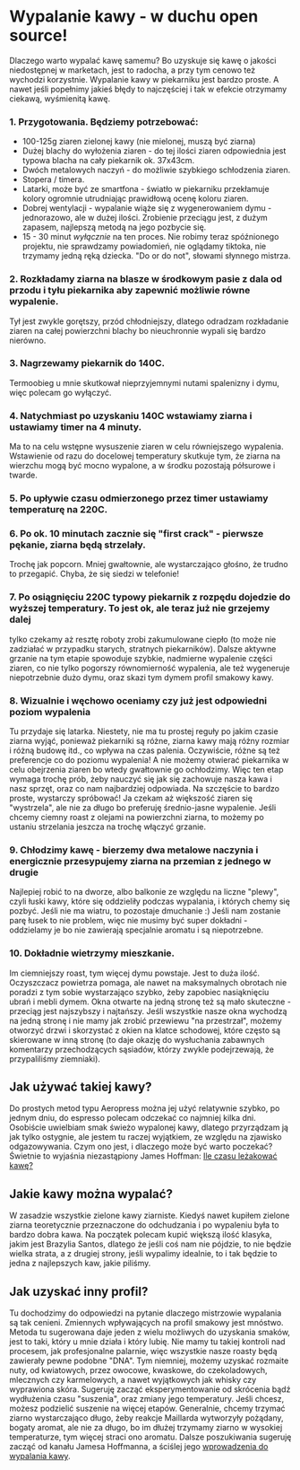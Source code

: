 # Wypalanie kawy - w duchu open source!

Dlaczego warto wypalać kawę samemu? Bo uzyskuje się kawę o jakości niedostępnej w marketach, jest to radocha, a przy tym cenowo też wychodzi korzystnie.
Wypalanie kawy w piekarniku jest bardzo proste. A nawet jeśli popełnimy jakieś błędy to najczęściej i tak w efekcie otrzymamy ciekawą, wyśmienitą kawę.

### 1. Przygotowania. Będziemy potrzebować:
  *   100-125g ziaren zielonej kawy (nie mielonej, muszą być ziarna)
  *   Dużej blachy do wyłożenia ziaren - do tej ilości ziaren odpowiednia jest typowa blacha na cały piekarnik ok. 37x43cm.
  *   Dwóch metalowych naczyń - do możliwie szybkiego schłodzenia ziaren.
  *   Stopera / timera.
  *   Latarki, może być ze smartfona - światło w piekarniku przekłamuje kolory ogromnie utrudniając prawidłową ocenę koloru ziaren.
  *   Dobrej wentylacji - wypalanie wiąże się z wygenerowaniem dymu - jednorazowo, ale w dużej ilości. Zrobienie przeciągu jest, z dużym zapasem, najlepszą metodą na jego pozbycie się.
  *   15 - 30 minut _wyłącznie_ na ten proces. Nie robimy teraz spóźnionego projektu, nie sprawdzamy powiadomień, nie oglądamy tiktoka, nie trzymamy jedną ręką dziecka. "Do or do not", słowami słynnego mistrza.  
    
### 2. Rozkładamy ziarna na blasze w środkowym pasie z dala od przodu i tyłu piekarnika aby zapewnić możliwie równe wypalenie.
Tył jest zwykle gorętszy, przód chłodniejszy, dlatego odradzam rozkładanie ziaren na całej powierzchni blachy bo nieuchronnie wypali się bardzo nierówno.
### 3. Nagrzewamy piekarnik do 140C.
Termoobieg u mnie skutkował nieprzyjemnymi nutami spalenizny i dymu, więc polecam go wyłączyć.
### 4. Natychmiast po uzyskaniu 140C wstawiamy ziarna i ustawiamy timer na 4 minuty.
Ma to na celu wstępne wysuszenie ziaren w celu równiejszego wypalenia. Wstawienie od razu do docelowej temperatury skutkuje tym, że ziarna na wierzchu mogą być mocno wypalone, a w środku pozostają półsurowe i twarde.
### 5. Po upływie czasu odmierzonego przez timer ustawiamy temperaturę na 220C.
### 6. Po ok. 10 minutach zacznie się "first crack" - pierwsze pękanie, ziarna będą strzelały.
Trochę jak popcorn. Mniej gwałtownie, ale wystarczająco głośno, że trudno to przegapić. Chyba, że się siedzi w telefonie!
### 7. Po osiągnięciu 220C typowy piekarnik z rozpędu dojedzie do wyższej temperatury. To jest ok, ale teraz już nie grzejemy dalej
tylko czekamy aż resztę roboty zrobi zakumulowane ciepło (to może nie zadziałać w przypadku starych, stratnych piekarników). Dalsze aktywne grzanie na tym etapie spowoduje szybkie, nadmierne wypalenie części ziaren, co nie tylko pogorszy równomierność wypalenia, ale też wygeneruje niepotrzebnie dużo dymu, oraz skazi tym dymem profil smakowy kawy.
### 8. Wizualnie i węchowo oceniamy czy już jest odpowiedni poziom wypalenia
Tu przydaje się latarka. Niestety, nie ma tu prostej reguły po jakim czasie ziarna wyjąć, ponieważ piekarniki są różne, ziarna kawy mają różny rozmiar i różną budowę itd., co wpływa na czas palenia. Oczywiście, różne są też preferencje co do poziomu wypalenia! A nie możemy otwierać piekarnika w celu obejrzenia ziaren bo wtedy gwałtownie go ochłodzimy. Więc ten etap wymaga trochę prób, żeby nauczyć się jak się zachowuje nasza kawa i nasz sprzęt, oraz co nam najbardziej odpowiada. Na szczęście to bardzo proste, wystarczy spróbować! Ja czekam aż większość ziaren się "wystrzela", ale nie za długo bo preferuję średnio-jasne wypalenie. Jeśli chcemy ciemny roast z olejami na powierzchni ziarna, to możemy po ustaniu strzelania jeszcza na trochę włączyć grzanie.
### 9. Chłodzimy kawę - bierzemy dwa metalowe naczynia i energicznie przesypujemy ziarna na przemian z jednego w drugie
Najlepiej robić to na dworze, albo balkonie ze względu na liczne "plewy", czyli łuski kawy, które się oddzieliły podczas wypalania, i których chemy się pozbyć. Jeśli nie ma wiatru, to pozostaje dmuchanie :) Jeśli nam zostanie parę łusek to nie problem, więc nie musimy być super dokładni - oddzielamy je bo nie zawierają specjalnie aromatu i są niepotrzebne.
### 10. Dokładnie wietrzymy mieszkanie.
Im ciemniejszy roast, tym więcej dymu powstaje. Jest to duża ilość. Oczyszczacz powietrza pomaga, ale nawet na maksymalnych obrotach nie poradzi z tym sobie wystarzająco szybko, żeby zapobiec nasiąknięciu ubrań i mebli dymem. Okna otwarte na jedną stronę też są mało skuteczne - przeciąg jest najszybszy i najtańszy. Jeśli wszystkie nasze okna wychodzą na jedną stronę i nie mamy jak zrobić przewiewu "na przestrzał", możemy otworzyć drzwi i skorzystać z okien na klatce schodowej, które często są skierowane w inną stronę (to daje okazję do wysłuchania zabawnych komentarzy przechodzących sąsiadów, którzy zwykle podejrzewają, że przypaliliśmy ziemniaki).

## Jak używać takiej kawy? 
Do prostych metod typu Aeropress można jej użyć relatywnie szybko, po jednym dniu, do espresso polecam odczekać co najmniej kilka dni. Osobiście uwielbiam smak świeżo wypalonej kawy, dlatego przyrządzam ją jak tylko ostygnie, ale jestem tu raczej wyjątkiem, ze względu na zjawisko odgazowywania. Czym ono jest, i dlaczego może być warto poczekać? Świetnie to wyjaśnia niezastąpiony James Hoffman: [Ile czasu leżakować kawę?](https://youtu.be/_Py8JOi3REg?si=9PgrwYnp6LTP6LeU)

## Jakie kawy można wypalać?
W zasadzie wszystkie zielone kawy ziarniste. Kiedyś nawet kupiłem zielone ziarna teoretycznie przeznaczone do odchudzania i po wypaleniu była to bardzo dobra kawa. Na początek polecam kupić większą ilość klasyka, jakim jest Brazylia Santos, dlatego że jeśli coś nam nie pójdzie, to nie będzie wielka strata, a z drugiej strony, jeśli wypalimy idealnie, to i tak będzie to jedna z najlepszych kaw, jakie piliśmy.

## Jak uzyskać inny profil?
Tu dochodzimy do odpowiedzi na pytanie dlaczego mistrzowie wypalania są tak cenieni. Zmiennych wpływających na profil smakowy jest mnóstwo. Metoda tu sugerowana daje jeden z wielu możliwych do uzyskania smaków, jest to taki, który u mnie działa i który lubię. Nie mamy tu takiej kontroli nad procesem, jak profesjonalne palarnie, więc wszystkie nasze roasty będą zawierały pewne podobne "DNA". Tym niemniej, możemy uzyskać rozmaite nuty, od kwiatowych, przez owocowe, kwaskowe, do czekoladowych, mlecznych czy karmelowych, a nawet wyjątkowych jak whisky czy wyprawiona skóra. Sugeruję zacząć eksperymentowanie od skrócenia bądź wydłużenia czasu "suszenia", oraz zmiany jego temperatury. Jeśli chcesz, możesz podzielić suszenie na więcej etapów. Generalnie, chcemy trzymać ziarno wystarczająco długo, żeby reakcje Maillarda wytworzyły pożądany, bogaty aromat, ale nie za długo, bo im dłużej trzymamy ziarno w wysokiej temperaturze, tym więcej straci ono aromatu. Dalsze poszukiwania sugeruję zacząć od kanału Jamesa Hoffmanna, a ściślej jego [wprowadzenia do wypalania kawy](https://youtu.be/N6BJVM5tvnw?si=fDOUTwhn-HhxphGZ).
